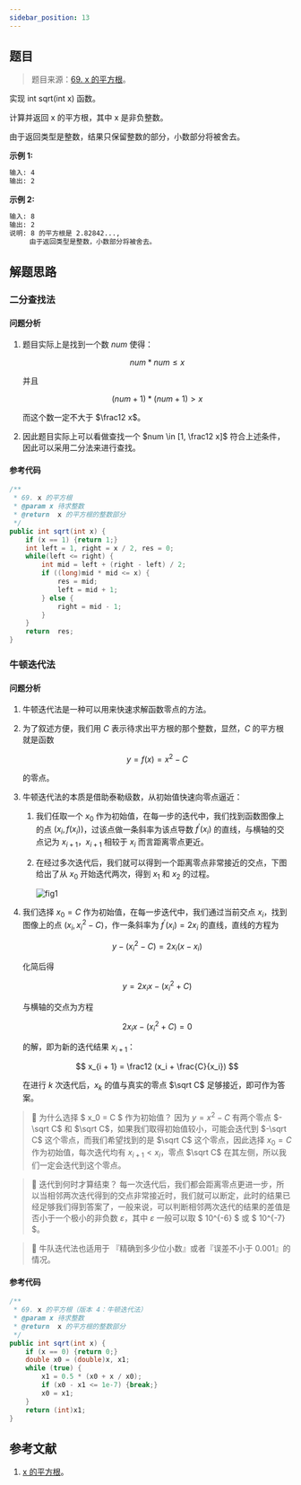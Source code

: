 ```yaml
---
sidebar_position: 13
---
```


## 题目

> 题目来源：[69. x 的平方根](https://leetcode-cn.com/problems/sqrtx)。

实现 int sqrt(int x) 函数。

计算并返回 x 的平方根，其中 x 是非负整数。

由于返回类型是整数，结果只保留整数的部分，小数部分将被舍去。

**示例 1:**

```txt
输入: 4
输出: 2
```

**示例 2:**

```txt
输入: 8
输出: 2
说明: 8 的平方根是 2.82842...,
     由于返回类型是整数，小数部分将被舍去。
```

## 解题思路

### 二分查找法

#### 问题分析

1. 题目实际上是找到一个数 $num$ 使得：
   
   $$
   num * num \le x
   $$
   
   并且
   
   $$
   (num + 1) * (num + 1) \gt x
   $$
   
   而这个数一定不大于 $\frac12 x$。
2. 因此题目实际上可以看做查找一个 $num \in [1, \frac12 x]$ 符合上述条件，因此可以采用二分法来进行查找。

#### 参考代码

```java
/**
 * 69. x 的平方根
 * @param x 待求整数
 * @return  x 的平方根的整数部分
 */
public int sqrt(int x) {
    if (x == 1) {return 1;}
    int left = 1, right = x / 2, res = 0;
    while(left <= right) {
        int mid = left + (right - left) / 2;
        if ((long)mid * mid <= x) {
            res = mid;
            left = mid + 1;
        } else {
            right = mid - 1;
        }
    }
    return  res;
}
```

### 牛顿迭代法

#### 问题分析

1. 牛顿迭代法是一种可以用来快速求解函数零点的方法。
2. 为了叙述方便，我们用 $C$ 表示待求出平方根的那个整数，显然，$C$ 的平方根就是函数
   
   $$
   y = f(x) = x^2 - C
   $$
   
   的零点。
3. 牛顿迭代法的本质是借助泰勒级数，从初始值快速向零点逼近：
   
   1. 我们任取一个 $x_0$ 作为初始值，在每一步的迭代中，我们找到函数图像上的点 $(x_i, f(x_i))$，过该点做一条斜率为该点导数 $f^{'}(x_i)$ 的直线，与横轴的交点记为 $x_{i + 1}$，$x_{i + 1}$ 相较于 $x_i$ 而言距离零点更近。
   2. 在经过多次迭代后，我们就可以得到一个距离零点非常接近的交点，下图给出了从 $x_0$ 开始迭代两次，得到 $x_1$ 和 $x_2$ 的过程。
      
      ![fig1](https://notebook.grayson.top/media/202107/2021-07-11_1944290.35472416583845645.png)
4. 我们选择 $x_0 = C$ 作为初始值，在每一步迭代中，我们通过当前交点 $x_i$，找到图像上的点 $(x_i, x_i^2 - C)$，作一条斜率为 $f^{'}(x_i) = 2x_i$ 的直线，直线的方程为
   
   $$
   y - (x_i^2 - C) = 2x_i(x - x_i)
   $$
   
   化简后得
   
   $$
   y = 2x_ix - (x_i^2 + C)
   $$
   
   与横轴的交点为方程
   
   $$
   2x_ix - (x_i^2 + C) = 0
   $$
   
   的解，即为新的迭代结果 $x_{i + 1}$：
   
   $$
   x_{i + 1} = \frac12 (x_i + \frac{C}{x_i})
   $$
   
   在进行 $k$ 次迭代后，$x_k$ 的值与真实的零点 $\sqrt C$ 足够接近，即可作为答案。

> 🤔 为什么选择 $ x_0 = C $ 作为初始值？
> 因为 $y = x^2 - C$ 有两个零点 $-\sqrt C$ 和 $\sqrt C$，如果我们取得初始值较小，可能会迭代到 $-\sqrt C$ 这个零点，而我们希望找到的是 $\sqrt C$ 这个零点，因此选择 $x_0 = C$ 作为初始值，每次迭代均有 $x_{i + 1} < x_i$，零点 $\sqrt C$ 在其左侧，所以我们一定会迭代到这个零点。

> 🤔 迭代到何时才算结束？
> 每一次迭代后，我们都会距离零点更进一步，所以当相邻两次迭代得到的交点非常接近时，我们就可以断定，此时的结果已经足够我们得到答案了，一般来说，可以判断相邻两次迭代的结果的差值是否小于一个极小的非负数 $\varepsilon$，其中 $\varepsilon$ 一般可以取 $ 10^{-6} $ 或 $ 10^{-7} $。

> 💁 牛队迭代法也适用于 『精确到多少位小数』或者『误差不小于 0.001』的情况。

#### 参考代码

```java
/**
 * 69. x 的平方根（版本 4：牛顿迭代法）
 * @param x 待求整数
 * @return  x 的平方根的整数部分
 */
public int sqrt(int x) {
    if (x == 0) {return 0;}
    double x0 = (double)x, x1;
    while (true) {
        x1 = 0.5 * (x0 + x / x0);
        if (x0 - x1 <= 1e-7) {break;}
        x0 = x1;
    }
    return (int)x1;
}
```

## 参考文献

1. [x 的平方根](https://leetcode-cn.com/problems/sqrtx/solution/x-de-ping-fang-gen-by-leetcode-solution)。

